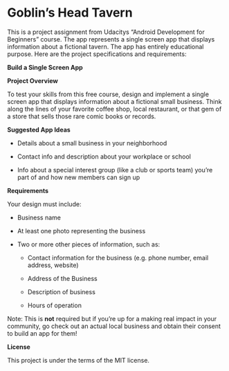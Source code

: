Goblin’s Head Tavern
====================

This is a project assignment from Udacitys “Android Development for Beginners”
course. The app represents a single screen app that displays information about a
fictional tavern. The app has entirely educational purpose. Here are the project
specifications and requirements:

**Build a Single Screen App**

**Project Overview**

To test your skills from this free course, design and implement a single screen
app that displays information about a fictional small business. Think along the
lines of your favorite coffee shop, local restaurant, or that gem of a store
that sells those rare comic books or records.

**Suggested App Ideas**

-   Details about a small business in your neighborhood

-   Contact info and description about your workplace or school

-   Info about a special interest group (like a club or sports team) you’re part
    of and how new members can sign up

**Requirements**

Your design must include:

-   Business name

-   At least one photo representing the business

-   Two or more other pieces of information, such as:

    -   Contact information for the business (e.g. phone number, email address,
        website)

    -   Address of the Business

    -   Description of business

    -   Hours of operation

Note: This is **not** required but if you’re up for a making real impact in your
community, go check out an actual local business and obtain their consent to
build an app for them!

**License**

This project is under the terms of the MIT license.
